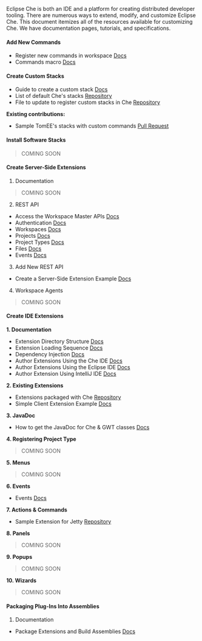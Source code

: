 Eclipse Che is both an IDE and a platform for creating distributed developer tooling. There are numerous ways to extend, modify, and customize Eclipse Che. This document itemizes all of the resources available for customizing Che. We have documentation pages, tutorials, and specifications.

#### Add New Commands

* Register new commands in workspace [Docs](https://eclipse-che.readme.io/docs/commands)
* Commands macro [Docs](https://eclipse-che.readme.io/docs/commands#macros)


#### Create Custom Stacks

* Guide to create a custom stack [Docs](https://eclipse-che.readme.io/docs/environments#custom-stacks)
* List of default Che's stacks [Repository](https://github.com/codenvy/dockerfiles)
* File to update to register custom stacks in Che [Repository](https://github.com/eclipse/che/blob/master/core/ide/che-core-ide-stacks/src/main/resources/predefined-stacks.json)

**Existing contributions:**
* Sample TomEE's stacks with custom commands [Pull Request](https://github.com/eclipse/che/pull/570)

#### Install Software Stacks

>COMING SOON


#### Create Server-Side Extensions
1. Documentation

>COMING SOON

2. REST API
 * Access the Workspace Master APIs [Docs](https://eclipse-che.readme.io/docs/rest-api)
 * Authentication [Docs](https://eclipse-che.readme.io/docs/authentication)
 * Workspaces [Docs](https://eclipse-che.readme.io/docs/create-workspaces-and-projects)
 * Projects [Docs](https://eclipse-che.readme.io/docs/api-projects)
 * Project Types [Docs](https://eclipse-che.readme.io/docs/custom-project-types)
 * Files [Docs](https://eclipse-che.readme.io/docs/edit-build-and-run)
 * Events [Docs](https://eclipse-che.readme.io/docs/events)

3. Add New REST API
  * Create a Server-Side Extension Example [Docs](https://eclipse-che.readme.io/docs/developing-extensions#server-side-extension-example)

4. Workspace Agents

>COMING SOON

#### Create IDE Extensions
**1. Documentation**
  * Extension Directory Structure [Docs](https://eclipse-che.readme.io/docs/developing-extensions#extension-directory-structure)
  * Extension Loading Sequence [Docs](https://eclipse-che.readme.io/docs/developing-extensions#loading-sequence)
  * Dependency Injection [Docs](https://eclipse-che.readme.io/docs/developing-extensions#dependency-injection)
  * Author Extensions Using the Che IDE [Docs](https://eclipse-che.readme.io/docs/developing-extensions#author-extensions-using-the-che-ide)
  * Author Extensions Using the Eclipse IDE [Docs](https://eclipse-che.readme.io/docs/developing-extensions#author-extensions-using-the-eclipse-ide)
  * Author Extension Using IntelliJ IDE [Docs](https://eclipse-che.readme.io/docs/developing-extensions#author-extensions-using-intellij-ide)

**2. Existing Extensions**
  * Extensions packaged with Che [Repository](https://github.com/eclipse/che/tree/master/plugins)
  * Simple Client Extension Example [Docs](https://eclipse-che.readme.io/docs/developing-extensions#ide-extension-example)

**3. JavaDoc**

* How to get the JavaDoc for Che & GWT classes [Docs](https://eclipse-che.readme.io/v4.0/docs/java-class-reference)

**4. Registering Project Type**
>COMING SOON

**5. Menus**
>COMING SOON

**6. Events**
 * Events [Docs](https://eclipse-che.readme.io/docs/events)

**7. Actions & Commands**
 * Sample Extension for Jetty [Repository](https://github.com/benoitf/ide-plugin-demo)
 
**8. Panels**
>COMING SOON

**9. Popups**
>COMING SOON

**10. Wizards**
>COMING SOON

#### Packaging Plug-Ins Into Assemblies
1. Documentation
  * Package Extensions and Build Assemblies [Docs](https://eclipse-che.readme.io/docs/developing-extensions#package-extensions)
